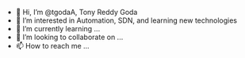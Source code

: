 - 👋 Hi, I’m @tgodaA, Tony Reddy Goda
- 👀 I’m interested in Automation, SDN, and learning new technologies
- 🌱 I’m currently learning ...
- 💞️ I’m looking to collaborate on ...
- 📫 How to reach me ...

<!---
tgodaA/tgodaA is a ✨ special ✨ repository because its `README.md` (this file) appears on your GitHub profile.
You can click the Preview link to take a look at your changes.
--->
